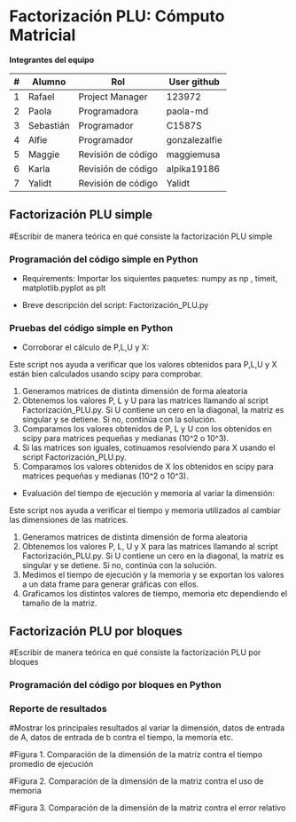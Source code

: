 # Factorización PLU: Cómputo Matricial

**Integrantes del equipo**

| # | Alumno    |        Rol         |      User github       |
|---|-----------|--------------------|------------------------|
| 1 | Rafael    |    Project Manager |      123972            |
| 2 | Paola     |    Programadora    |      paola-md          |
| 3 | Sebastián |    Programador     |      C1587S            |
| 4 | Alfie     |    Programador     |      gonzalezalfie     |
| 5 | Maggie    | Revisión de código |      maggiemusa        |  
| 6 | Karla     | Revisión de código |      alpika19186       |
| 7 | Yalidt    | Revisión de código |      Yalidt            |

## Factorización PLU simple

#Escribir de manera teórica en qué consiste la factorización PLU simple

### Programación del código simple en Python

* Requirements: Importar los siquientes paquetes: numpy as np , timeit, matplotlib.pyplot as plt

* Breve descripción del script: Factorización_PLU.py

### Pruebas del código simple en Python

* Corroborar el cálculo de P,L,U y X:

Este script nos ayuda a verificar que los valores obtenidos para P,L,U y X están bien calculados usando scipy para comprobar. 

1. Generamos matrices de distinta dimensión de forma aleatoria
2. Obtenemos los valores P, L y U para las matrices llamando al script Factorización_PLU.py. Si U contiene un cero en la diagonal, la matriz es singular y se detiene. Si no, continúa con la solución.
3. Comparamos los valores obtenidos de P, L y U con los obtenidos en scipy para matrices pequeñas y medianas (10^2 o 10^3).
4. Si las matrices son iguales, cotinuamos resolviendo para X usando el script Factorización_PLU.py.
5. Comparamos los valores obtenidos de X los obtenidos en scipy para matrices pequeñas y medianas (10^2 o 10^3).

* Evaluación del tiempo de ejecución y memoria al variar la dimensión:

Este script nos ayuda a verificar el tiempo y memoria utilizados al cambiar las dimensiones de las matrices.

1. Generamos matrices de distinta dimensión de forma aleatoria
2. Obtenemos los valores P, L, U y X para las matrices llamando al script Factorización_PLU.py. Si U contiene un cero en la diagonal, la matriz es singular y se detiene. Si no, continúa con la solución.
3. Medimos el tiempo de ejecución y la memoria y se exportan los valores a un data frame para generar gráficas con ellos.
5. Graficamos los distintos valores de tiempo, memoria etc dependiendo el tamaño de la matriz.

## Factorización PLU por bloques

#Escribir de manera teórica en qué consiste la factorización PLU por bloques

### Programación del código por bloques en Python

### Reporte de resultados

#Mostrar los principales resultados al variar la dimensión, datos de entrada de A, datos de entrada de b contra el tiempo, la memoria etc.

#Figura 1. Comparación de la dimensión de la matriz contra el tiempo promedio de ejecución

#Figura 2. Comparación de la dimensión de la matriz contra el uso de memoria

#Figura 3. Comparación de la dimensión de la matriz contra el error relativo
